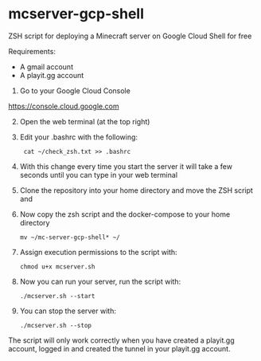 # mcserver-gcp-shell
ZSH script for deploying a Minecraft server on Google Cloud Shell for free

Requirements:

- A gmail account
- A playit.gg account


1. Go to your Google Cloud Console

https://console.cloud.google.com


2. Open the web terminal (at the top right)


3. Edit your .bashrc with the following:


        cat ~/check_zsh.txt >> .bashrc


4. With this change every time you start the server it will take a few seconds until you can type in your web terminal


5. Clone the repository into your home directory and move the ZSH script and 


6. Now copy the zsh script and the docker-compose to your home directory

       mv ~/mc-server-gcp-shell* ~/

7. Assign execution permissions to the script with:

       chmod u+x mcserver.sh

8. Now you can run your server, run the script with:

       ./mcserver.sh --start

9. You can stop the server with:

       ./mcserver.sh --stop

The script will only work correctly when you have created a playit.gg account, logged in and created the tunnel in your playit.gg account.
